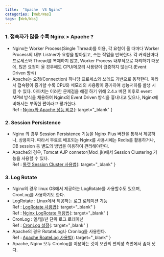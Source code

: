 ```yaml
---
title:  "Apache  VS Nginx"
categories: [Web/Was]
tags: [Web/Was]
---
```


### 1. 접속자가 많을 수록 Nginx > Apache ?
- Nginx는 Worker Process(Single Thread)를 이용, 각 요청이 올 때마다 Worker Process의 내부 Listner가 요청을 받아읽고, 쓰는 작업을 반복한다.  각 커넥션마다 프로세스와 Thread를 복제하지 않고, Worker Process 내부적으로 처리하기 때문에, 많은 요청이 올 경우에도 CPU/메모리 사용량이 급증하지 않는다.(Event Driven 방식)   
- Apache는 요청(Connection) 하나당 프로세스와 쓰레드 기반으로 동작한다. 따라서 접속량이 증가할 수록 CPU와 메모리의 사용량이 증가하여 성능저하를 발생 시킬 수 있다.  아파치는 이러한 문제점을 해결 하기 위해 2.4.x 버전 이후로 event MPM 방식을 채용하여 Nginx의 Event Driven 방식을 흉내내고 있으나, Nginx에 비해서는 부족한 편이라고 평가한다.  
Ref : [Nginx와 Apache 성능 비교](http://blog.naver.com/PostView.nhn?blogId=tmondev&logNo=220737182315&redirect=Dlog&widgetTypeCall=true){: target="_blank" }  
 
### 2. Session Persistence  
- Nginx 의 경우 Session Persistence 기능을 Nginx Plus 버전을 통해서 제공하나, 상용이다. 따라서 무료로 배포되는 Nginx를 사용시에는 Redis를 활용하거나, DB session 등 별도의 방법을 이용하여 관리해야한다.  
- Apache의 경우, Tomcat AJP connetor(Mod_jk)에서 Session Clustering 기능을 사용할 수 있다.  
Ref : [톰캣 Session Cluster 사용법](http://sarc.io/index.php/tomcat/111-tomcat-session-cluster-1){: target="_blank" }  
 
### 3. Log Rotate  
- Nginx의 경우 linux OS에서 제공하는 LogRotate를 사용할수도 있으며, CronLog를 사용하기도 한다.  
- LogRotate : Linux에서 제공하는 로그 로테이션 기능  
Ref : [LogRotate 사용법](http://culturescrap.tistory.com/entry/logrotate-%EC%82%AC%EC%9A%A9%EB%B2%95%EB%A1%9C%EA%B7%B8-%EC%84%B8%EB%8C%80%EA%B4%80%EB%A6%AC){: target="_blank" }  
Ref : [Nginx LogRotate 적용법](http://www.galgulee.com/nginx-log-rotate-%EC%8B%9C%ED%82%A4%EA%B8%B0-logrotate-%EC%82%AC%EC%9A%A9/){: target="_blank" }  
- CronLog : 일/월/년 단위 로그 로테이션  
Ref : [CronLog 설정](http://egloos.zum.com/lukasy/v/2448406){: target="_blank" }
- Apache의 경우 RotateLog나 Cronlog를 사용한다.  
Ref : [Apache RoateLog 사용법](https://httpd.apache.org/docs/trunk/ko/programs/rotatelogs.html){: target="_blank" }
- Apache, Nginx 모두  Cronlog를 이용하는 것이 보관의 편의성 측면에서 좀더 낫다. 





